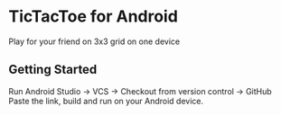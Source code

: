 # TicTacToe for Android

Play for your friend on 3x3 grid on one device

## Getting Started

Run Android Studio -> VCS -> Checkout from version control -> GitHub
Paste the link, build and run on your Android device.
